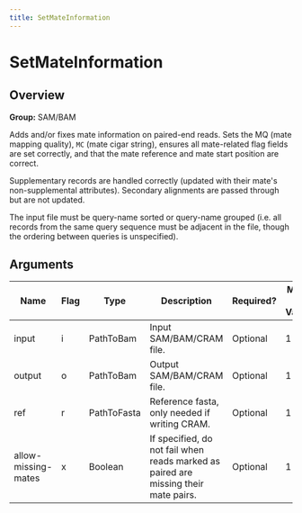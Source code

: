 ```yaml
---
title: SetMateInformation
---
```


# SetMateInformation

## Overview
**Group:** SAM/BAM

Adds and/or fixes mate information on paired-end reads. Sets the MQ (mate mapping quality),
`MC` (mate cigar string), ensures all mate-related flag fields are set correctly, and that
the mate reference and mate start position are correct.

Supplementary records are handled correctly (updated with their mate's non-supplemental
attributes).  Secondary alignments are passed through but are not updated.

The input file must be query-name sorted or query-name grouped (i.e. all records from the same
query sequence must be adjacent in the file, though the ordering between queries is unspecified).

## Arguments

|Name|Flag|Type|Description|Required?|Max # of Values|Default Value(s)|
|----|----|----|-----------|---------|---------------|----------------|
|input|i|PathToBam|Input SAM/BAM/CRAM file.|Optional|1|/dev/stdin|
|output|o|PathToBam|Output SAM/BAM/CRAM file.|Optional|1|/dev/stdout|
|ref|r|PathToFasta|Reference fasta, only needed if writing CRAM.|Optional|1||
|allow-missing-mates|x|Boolean|If specified, do not fail when reads marked as paired are missing their mate pairs.|Optional|1|false|

